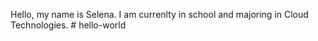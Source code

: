 Hello, my name is Selena. I am currenlty in school and majoring in Cloud Technologies. # hello-world
